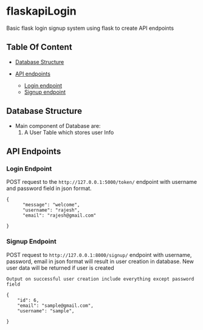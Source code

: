 # flaskapiLogin
Basic flask login signup system using flask to create API endpoints

## Table Of Content
- [Database Structure](#database-structure)

- [API endpoints](#api-endpoints)
    - [Login endpoint](#login-endpoint)
    - [Signup endpoint](#signup-endpoint)

## Database Structure 
- Main component of Database are:
  1. A User Table which stores user Info

## API Endpoints
### Login Endpoint
POST request to the ```http://127.0.0.1:5000/token/``` endpoint with username and password field in json format. 
```
{
      "message": "welcome",
      "username": "rajesh",
      "email": "rajesh@gmail.com"

}
```
### Signup Endpoint
POST request to ```http://127.0.0.1:8000/signup/``` endpoint with username, password, email in json format will result in user creation in database. New user data will be returned if user is created

```
Output on successful user creation include everything except password field

{
    "id": 6,
    "email": "sample@gmail.com",
    "username": "sample",
  
}
```
